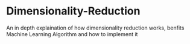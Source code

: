 # Dimensionality-Reduction
An in depth explaination of how dimensionality reduction works, benfits Machine Learning Algorithm and how to implement it
